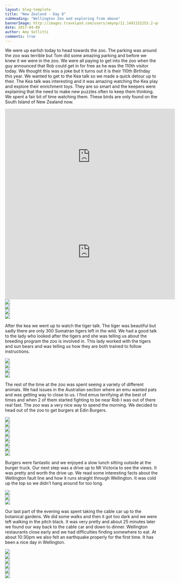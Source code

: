 ```yaml
---
layout: blog-template
title: "New Zealand - Day 8"
subHeading: "Wellington Zoo and exploring from above"
bannerImage: http://images.travelpod.com/users/amynp/11.1491152253.2-queenstown.jpg
date: 2017-04-09
author: Amy Sellitti
comments: true
---
```

We were up earlish today to head towards the zoo. The parking was around the zoo was terrible but Tom did some amazing parking and before we knew it we were in the zoo. We were all paying to get into the zoo when the guy announced that Rob could get in for free as he was the 110th visitor today. We thought this was a joke but it turns out it is their 110th Birthday this year. We wanted to get to the Kea talk so we made a quick detour up to their. The Kea talk was interesting and it was amazing watching the Kea play and explore their enrichment toys. They are so smart and the keepers were explaining that the need to make new puzzles often to keep them thinking. We spent a fair bit of time watching them. These birds are only found on the South Island of New Zealand now. 

<div class="post-video">  <iframe width="560" height="315" src="https://www.youtube.com/embed/67DsF-g4qV0" frameborder="0" allowfullscreen></iframe> </div>
<div class="post-video">  <iframe width="560" height="315" src="https://www.youtube.com/embed/dVZ6DiTd-pQ" frameborder="0" allowfullscreen></iframe> </div>

<div class="center-image"><img src="http://images.travelpod.com/users/amynp/11.1491801662.kea.jpg" /></div>
<div class="center-image"><img src="http://images.travelpod.com/users/amynp/11.1491801662.1-kea.jpg" /></div>
<div class="center-image"><img src="http://images.travelpod.com/users/amynp/11.1491801662.2-kea.jpg" /></div>
<div class="center-image"><img src="http://images.travelpod.com/users/amynp/11.1491801662.4-kea.jpg" /></div>

After the kea we went up to watch the tiger talk. The tiger was beautiful but sadly there are only 300 Sumatran tigers left in the wild. We had a good talk to the lady who looked after the tigers and she was telling us about the breeding program the zoo is involved in. This lady worked with the tigers and sun bears and was telling us how they are both trained to follow instructions. 

<div class="center-image"><img src="http://images.travelpod.com/users/amynp/11.1491801662.tiger.jpg" /></div>
<div class="center-image"><img src="http://images.travelpod.com/users/amynp/11.1491801662.1-tiger.jpg" /></div>
<div class="center-image"><img src="http://images.travelpod.com/users/amynp/11.1491801662.sun-bear.jpg" /></div>
<div class="center-image"><img src="http://images.travelpod.com/users/amynp/11.1491801662.1-sun-bear.jpg" /></div>

The rest of the time at the zoo was spent seeing a variety of different animals. We had issues in the Australian section where an emu wanted pats and was getting way to close to us. I find emus terrifying at the best of times and when 2 of them started fighting to be near Rob I was out of there real fast. The zoo was a very nice way to spend the morning. We decided to head out of the zoo to get burgers at Edin Burgers.

<div class="center-image"><img src="http://images.travelpod.com/users/amynp/11.1491801662.parrot.jpg" /></div>
<div class="center-image"><img src="http://images.travelpod.com/users/amynp/11.1491801662.parrot.jpg" /></div>
<div class="center-image"><img src="http://images.travelpod.com/users/amynp/11.1491801662.thinker.jpg" /></div>
<div class="center-image"><img src="http://images.travelpod.com/users/amynp/11.1491801662.hello.jpg" /></div>
<div class="center-image"><img src="http://images.travelpod.com/users/amynp/11.1491801662.emy.jpg" /></div>
<div class="center-image"><img src="http://images.travelpod.com/users/amynp/11.1491801662.emu.jpg" /></div>
<div class="center-image"><img src="http://images.travelpod.com/users/amynp/11.1491801662.serval.jpg" /></div>
<div class="center-image"><img src="http://images.travelpod.com/users/amynp/11.1491801662.zoo-sign.jpg" /></div>

Burgers were fantastic and we enjoyed a slow lunch sitting outside at the burger truck. Our next step was a drive up to Mt Victoria to see the views. It was pretty and worth the drive up. We read some interesting facts about the Wellington fault line and how it runs straight through Wellington. It was cold up the top so we didn't hang around for too long.

<div class="center-image"><img src="http://images.travelpod.com/users/amynp/11.1491801662.mt-victoria.jpg" /></div>
<div class="center-image"><img src="http://images.travelpod.com/users/amynp/11.1491801662.1-mt-victoria.jpg" /></div>
<div class="center-image"><img src="http://images.travelpod.com/users/amynp/11.1491801662.2-mt-victoria.jpg" /></div>

Our last part of the evening was spent taking the cable car up to the botanical gardens. We did some walks and then it got too dark and we were left walking in the pitch black. It was very pretty and about 25 minutes later we found our way back to the cable car and down to dinner. Wellington restaurants close early and we had difficulties finding somewhere to eat.  At about 10:30pm we also felt an earthquake properly for the first time. It has been a nice day in Wellington.

<div class="center-image"><img src="http://images.travelpod.com/users/amynp/11.1491801662.cable-car.jpg" /></div>
<div class="center-image"><img src="http://images.travelpod.com/users/amynp/11.1491801662.view-on-top.jpg" /></div>
<div class="center-image"><img src="http://images.travelpod.com/users/amynp/11.1491801662.huge-tree.jpg" /></div>
<div class="center-image"><img src="http://images.travelpod.com/users/amynp/11.1491801662.flower.jpg" /></div>
<div class="center-image"><img src="http://images.travelpod.com/users/amynp/11.1491801662.wellington.jpg" /></div>
<div class="center-image"><img src="http://images.travelpod.com/users/amynp/11.1491801662.on-cable-car.jpg" /></div>
